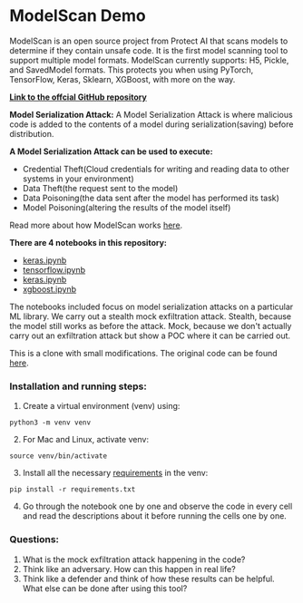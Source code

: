 # ModelScan Demo

ModelScan is an open source project from Protect AI that scans models to determine if they contain unsafe code. It is the first model scanning tool to support multiple model formats. ModelScan currently supports: H5, Pickle, and SavedModel formats. This protects you when using PyTorch, TensorFlow, Keras, Sklearn, XGBoost, with more on the way.

**[Link to the offcial GitHub repository](https://github.com/protectai/modelscan)**

**Model Serialization Attack:** A Model Serialization Attack is where malicious code is added to the contents of a model during serialization(saving) before distribution.

**A Model Serialization Attack can be used to execute:**

* Credential Theft(Cloud credentials for writing and reading data to other systems in your environment)
* Data Theft(the request sent to the model)
* Data Poisoning(the data sent after the model has performed its task)
* Model Poisoning(altering the results of the model itself)

Read more about how ModelScan works [here](https://github.com/protectai/modelscan?tab=readme-ov-file#getting-started).

**There are 4 notebooks in this repository:**
* [keras.ipynb](keras.ipynb) 
* [tensorflow.ipynb](tensorflow.ipynb)
* [keras.ipynb](keras.ipynb)
* [xgboost.ipynb](xgboost.ipynb)

The notebooks included focus on model serialization attacks on a particular ML library. We carry out a stealth mock exfiltration attack. Stealth, because the model still works as before the attack. Mock, because we don't actually carry out an exfiltration attack but show a POC where it can be carried out.

This is a clone with small modifications. The original code can be found [here](https://github.com/protectai/modelscan/tree/main/notebooks#notebooks-demonstarting-model-serialization-attacks).

### Installation and running steps:

1. Create a virtual environment (venv) using:
```
python3 -m venv venv
```
2. For Mac and Linux, activate venv:
```
source venv/bin/activate
```
3. Install all the necessary [requirements](requirements.txt) in the venv:
```
pip install -r requirements.txt
```
4. Go through the notebook one by one and observe the code in every cell and read the descriptions about it before running the cells one by one.

### Questions:
1. What is the mock exfiltration attack happening in the code?
2. Think like an adversary. How can this happen in real life?
3. Think like a defender and think of how these results can be helpful. What else can be done after using this tool?
